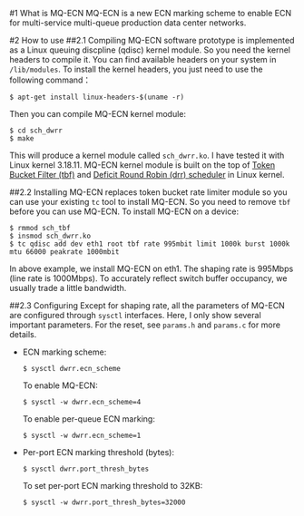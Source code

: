 #1 What is MQ-ECN
MQ-ECN is a new ECN marking scheme to enable ECN for multi-service multi-queue production data center networks. 

#2 How to use
##2.1 Compiling
MQ-ECN software prototype is implemented as a Linux queuing discpline (qdisc) kernel module. So you need the kernel headers to compile it. You can find available headers on your system in `/lib/modules`. To install the kernel headers, you just need to use the following command：
<pre><code>$ apt-get install linux-headers-$(uname -r)
</code></pre>

Then you can compile MQ-ECN kernel module:
<pre><code>$ cd sch_dwrr
$ make
</code></pre>

This will produce a kernel module called `sch_dwrr.ko`. I have tested it with Linux kernel 3.18.11. MQ-ECN kernel module is built on the top of <a href="http://lxr.free-electrons.com/source/net/sched/sch_tbf.c">Token Bucket Filter (tbf)</a> and <a href="http://lxr.free-electrons.com/source/net/sched/sch_drr.c">Deficit Round Robin (drr) scheduler</a> in Linux kernel. 

##2.2 Installing
MQ-ECN replaces token bucket rate limiter module so you can use your existing `tc` tool to install MQ-ECN. So you need to remove `tbf` before you can use MQ-ECN. To install MQ-ECN on a device:

<pre><code>$ rmmod sch_tbf
$ insmod sch_dwrr.ko
$ tc qdisc add dev eth1 root tbf rate 995mbit limit 1000k burst 1000k mtu 66000 peakrate 1000mbit
</code></pre>

In above example, we install MQ-ECN on eth1. The shaping rate is 995Mbps (line rate is 1000Mbps). To accurately reflect switch buffer occupancy, we usually trade a little bandwidth. 

##2.3 Configuring
Except for shaping rate, all the parameters of MQ-ECN are configured through `sysctl` interfaces. Here, I only show several important parameters. For the reset, see `params.h` and `params.c` for more details.
<ul>
<li>ECN marking scheme:
<pre><code>$ sysctl dwrr.ecn_scheme
</code></pre>
To enable MQ-ECN:
<pre><code>$ sysctl -w dwrr.ecn_scheme=4
</code></pre>
To enable per-queue ECN marking:
<pre><code>$ sysctl -w dwrr.ecn_scheme=1
</code></pre>
</li>
<li>Per-port ECN marking threshold (bytes):
<pre><code>$ sysctl dwrr.port_thresh_bytes
</code></pre>
To set per-port ECN marking threshold to 32KB:
<pre><code>$ sysctl -w dwrr.port_thresh_bytes=32000
</code></pre>
</li>
</ul>
